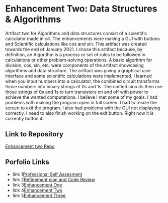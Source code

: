 




# Enhancement Two: Data Structures & Algorithms


Artifact two for Algorithms and data structures consist of a scientific calculator made in c#.  The enhancements were making a GUI with buttons and Scientific calculations like cos and sin.  This artifact was created towards the end of January 2021.  I chose this artifact because, by definition, an Algorithm is a process or set of rules to be followed in calculations or other problem-solving operations.  A basic algorithm for division, cos, sin, etc. were components of the artifact showcasing algorithms and data structure.  The artifact was giving a graphical user interface and some scientific calculations were implemented.  I learned when you input numbers into a calculator, the combined circuit transforms those numbers into binary strings of 0s and 1s.  The unified circuits then use those strings of 0s and 1s to turn transistors on and off with power to achieve the wanted computations.  I believe I met some of my goals.  I had problems with making the program open in full screen.  I had to resize the screen to exit the program.  I also had problems with the GUI not displaying correctly.  I need to also finish working on the exit button.  Right now it is currently button 4.


## Link to Repository
[Enhancement two Repo](https://github.com/ShahzadSatarAlikhan/-Algorithms-and-data-structure-.git)


## Porfolio Links


- link 1[Professional Self Assesment](https://shahzadsataralikhan.github.io/ShahzadSatarAlikhan/index)
- link 2[Refinement plan and Code Review](https://shahzadsataralikhan.github.io/ShahzadSatarAlikhan/refine)
- link 3[Enhancement One](https://shahzadsataralikhan.github.io/ShahzadSatarAlikhan/e1)
- link 4[Enhancement Two](https://shahzadsataralikhan.github.io/ShahzadSatarAlikhan/e2)
- link 5[Enhancement Three](https://shahzadsataralikhan.github.io/ShahzadSatarAlikhan/e3)

